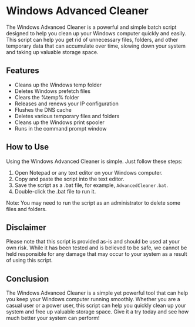 
# Windows Advanced Cleaner

The Windows Advanced Cleaner is a powerful and simple batch script designed to help you clean up your Windows computer quickly and easily. This script can help you get rid of unnecessary files, folders, and other temporary data that can accumulate over time, slowing down your system and taking up valuable storage space.

## Features

-   Cleans up the Windows temp folder
-   Deletes Windows prefetch files
-   Clears the %temp% folder
-   Releases and renews your IP configuration
-   Flushes the DNS cache
-   Deletes various temporary files and folders
-   Cleans up the Windows print spooler
-   Runs in the command prompt window

## How to Use

Using the Windows Advanced Cleaner is simple. Just follow these steps:

1.  Open Notepad or any text editor on your Windows computer.
2.  Copy and paste the script into the text editor.
3.  Save the script as a .bat file, for example, `AdvancedCleaner.bat`.
4.  Double-click the .bat file to run it.

Note: You may need to run the script as an administrator to delete some files and folders.

## Disclaimer

Please note that this script is provided as-is and should be used at your own risk. While it has been tested and is believed to be safe, we cannot be held responsible for any damage that may occur to your system as a result of using this script.

## Conclusion

The Windows Advanced Cleaner is a simple yet powerful tool that can help you keep your Windows computer running smoothly. Whether you are a casual user or a power user, this script can help you quickly clean up your system and free up valuable storage space. Give it a try today and see how much better your system can perform!
